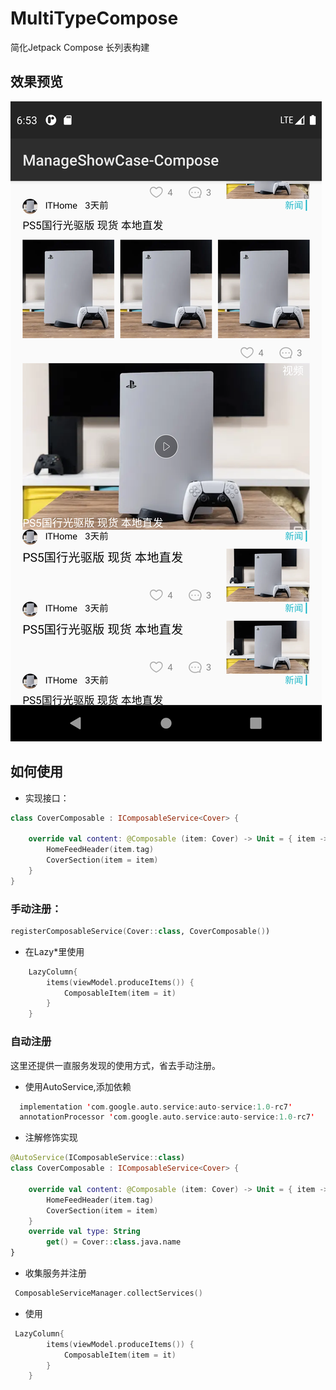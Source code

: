 # MultiTypeCompose
简化Jetpack Compose 长列表构建 
## 效果预览
![预览图](https://github.com/Palardin3/MultiTypeCompose/blob/main/preview.png)

## 如何使用

- 实现接口：
```kotlin
class CoverComposable : IComposableService<Cover> {

    override val content: @Composable (item: Cover) -> Unit = { item ->
        HomeFeedHeader(item.tag)
        CoverSection(item = item)
    }
}
```

### 手动注册：
```kotlin
registerComposableService(Cover::class, CoverComposable())
```

- 在Lazy*里使用
```kotlin
    LazyColumn{
        items(viewModel.produceItems()) {
            ComposableItem(item = it)
        }
    }
```


### 自动注册
这里还提供一直服务发现的使用方式，省去手动注册。
- 使用AutoService,添加依赖
```kotlin
  implementation 'com.google.auto.service:auto-service:1.0-rc7'
  annotationProcessor 'com.google.auto.service:auto-service:1.0-rc7'
```

- 注解修饰实现
```kotlin
@AutoService(IComposableService::class)
class CoverComposable : IComposableService<Cover> {

    override val content: @Composable (item: Cover) -> Unit = { item ->
        HomeFeedHeader(item.tag)
        CoverSection(item = item)
    }
    override val type: String
        get() = Cover::class.java.name
}
```

- 收集服务并注册
```kotlin
 ComposableServiceManager.collectServices()
```

- 使用
```kotlin
 LazyColumn{
        items(viewModel.produceItems()) {
            ComposableItem(item = it)
        }
    }
```

